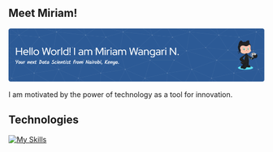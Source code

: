 ## Meet Miriam!

![I'm Miriam Wangari, a passionate Data Scientist based in Nairobi, Kenya.](https://github.com/WangariNgomi/WangariNgomi/blob/main/github-header-image%20(2).png)


I am motivated by the power of technology as a tool for innovation.                                              



## Technologies
[![My Skills](https://skillicons.dev/icons?i=git,py,r,vscode,tensorflow,stackoverflow,sqlite)](https://skillicons.dev)



















